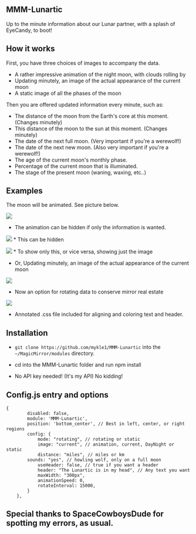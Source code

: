 ## MMM-Lunartic

Up to the minute information about our Lunar partner, with a splash of EyeCandy, to boot!

## How it works

First, you have three choices of images to accompany the data.

* A rather impressive animation of the night moon, with clouds rolling by
* Updating minutely, an image of the actual appearance of the current moon
* A static image of all the phases of the moon

Then you are offered updated information every minute, such as:

* The distance of the moon from the Earth's core at this moment. (Changes minutely)
* This distance of the moon to the sun at this moment. (Changes minutely)
* The date of the next full moon. (Very important if you're a werewolf!)
* The date of the next new moon. (Also very important if you're a werewolf!)
* The age of the current moon's monthly phase. 
* Percentage of the current moon that is illuminated.
* The stage of the present moon (waning, waxing, etc..) 

## Examples

The moon will be animated. See picture below.

![](pix/33.JPG)

* The animation can be hidden if only the information is wanted.

![](pix/moon.gif) * This can be hidden

![](pix/11.JPG) * To show only this, or vice versa, showing just the image

* Or, Updating minutely, an image of the actual appearance of the current moon

![](pix/dd.JPG)

* Now an option for rotating data to conserve mirror real estate

![](pix/rotating.gif)

* Annotated .css file included for aligning and coloring text and header.

## Installation

* `git clone https://github.com/mykle1/MMM-Lunartic` into the `~/MagicMirror/modules` directory.

* cd into the MMM-Lunartic folder and run npm install

* No API key needed! (It's my API) No kidding!


## Config.js entry and options

    {
            disabled: false,
            module: 'MMM-Lunartic',
            position: 'bottom_center', // Best in left, center, or right regions
            config: {
                mode: "rotating", // rotating or static
                image: "current", // animation, current, DayNight or static
                distance: "miles", // miles or km
		    sounds: "yes", // howling wolf, only on a full moon
                useHeader: false, // true if you want a header
                header: "The Lunartic is in my head", // Any text you want
                maxWidth: "300px",
                animationSpeed: 0,
                rotateInterval: 15000,
            }
        },
	

## Special thanks to SpaceCowboysDude for spotting my errors, as usual.
